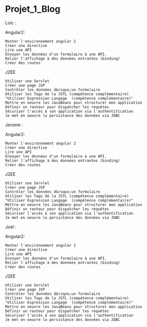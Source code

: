 # Projet_1_Blog


Loic :

  Angular2: 
	
    Monter l'environnement angular 2
    Créer une directive
    Lire une API
    Envoyer les données d'un formulaire à une API.
    Relier l'affichage à des données entrantes (binding)
    Créer des routes

  J2EE

    Utiliser une Servlet
    Créer une page JSP
    Contrôler les données d&rsquo;un formulaire
    Utiliser les Tags de la JSTL (compétence complémentaire)
    "Utiliser Expression Langage  (compétence complémentaire)"
    Mettre en oeuvre les JavaBeans pour structurer mon application
    Définir un routeur pour dispatcher les requêtes
    Sécuriser l'accès à son application via l'authentification
    Je met en oeuvre la persistance des données via JDBC


Jerome :

  Angular2: 
	
    Monter l'environnement angular 2
    Créer une directive
    Lire une API
    Envoyer les données d'un formulaire à une API.
    Relier l'affichage à des données entrantes (binding)
    Créer des routes

  J2EE

    Utiliser une Servlet
    Créer une page JSP
    Contrôler les données d&rsquo;un formulaire
    Utiliser les Tags de la JSTL (compétence complémentaire)
    "Utiliser Expression Langage  (compétence complémentaire)"
    Mettre en oeuvre les JavaBeans pour structurer mon application
    Définir un routeur pour dispatcher les requêtes
    Sécuriser l'accès à son application via l'authentification
    Je met en oeuvre la persistance des données via JDBC


Joel :

  Angular2: 
	
    Monter l'environnement angular 2
    Créer une directive
    Lire une API
    Envoyer les données d'un formulaire à une API.
    Relier l'affichage à des données entrantes (binding)
    Créer des routes

  J2EE

    Utiliser une Servlet
    Créer une page JSP
    Contrôler les données d&rsquo;un formulaire
    Utiliser les Tags de la JSTL (compétence complémentaire)
    "Utiliser Expression Langage  (compétence complémentaire)"
    Mettre en oeuvre les JavaBeans pour structurer mon application
    Définir un routeur pour dispatcher les requêtes
    Sécuriser l'accès à son application via l'authentification
    Je met en oeuvre la persistance des données via JDBC
